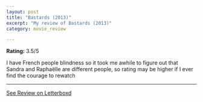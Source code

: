 ```yaml
---
layout: post
title: "Bastards (2013)"
excerpt: "My review of Bastards (2013)"
category: movie_review

---
```


**Rating:** 3.5/5

I have French people blindness so it took me awhile to figure out that Sandra and Raphaëlle are different people, so rating may be higher if I ever find the courage to rewatch

<hr>

[See Review on Letterboxd](https://boxd.it/2ZBG6T)
